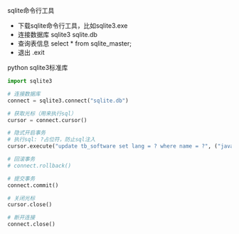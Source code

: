 sqlite命令行工具
- 下载sqlite命令行工具，比如sqlite3.exe
- 连接数据库 sqlite3 sqlite.db
- 查询表信息 select * from sqlite_master;
- 退出 .exit

python sqlite3标准库
```python
import sqlite3

# 连接数据库
connect = sqlite3.connect("sqlite.db")

# 获取光标（用来执行sql）
cursor = connect.cursor()

# 隐式开启事务
# 执行sql: ?占位符，防止sql注入
cursor.execute("update tb_software set lang = ? where name = ?", ("java", "neo4j"))

# 回滚事务
# connect.rollback()

# 提交事务
connect.commit()

# 关闭光标
cursor.close()

# 断开连接
connect.close()
```